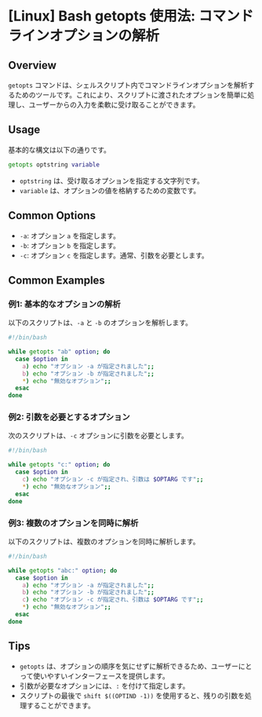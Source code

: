 # [Linux] Bash getopts 使用法: コマンドラインオプションの解析

## Overview
`getopts` コマンドは、シェルスクリプト内でコマンドラインオプションを解析するためのツールです。これにより、スクリプトに渡されたオプションを簡単に処理し、ユーザーからの入力を柔軟に受け取ることができます。

## Usage
基本的な構文は以下の通りです。

```bash
getopts optstring variable
```

- `optstring` は、受け取るオプションを指定する文字列です。
- `variable` は、オプションの値を格納するための変数です。

## Common Options
- `-a`: オプション `a` を指定します。
- `-b`: オプション `b` を指定します。
- `-c`: オプション `c` を指定します。通常、引数を必要とします。

## Common Examples

### 例1: 基本的なオプションの解析
以下のスクリプトは、`-a` と `-b` のオプションを解析します。

```bash
#!/bin/bash

while getopts "ab" option; do
  case $option in
    a) echo "オプション -a が指定されました";;
    b) echo "オプション -b が指定されました";;
    *) echo "無効なオプション";;
  esac
done
```

### 例2: 引数を必要とするオプション
次のスクリプトは、`-c` オプションに引数を必要とします。

```bash
#!/bin/bash

while getopts "c:" option; do
  case $option in
    c) echo "オプション -c が指定され、引数は $OPTARG です";;
    *) echo "無効なオプション";;
  esac
done
```

### 例3: 複数のオプションを同時に解析
以下のスクリプトは、複数のオプションを同時に解析します。

```bash
#!/bin/bash

while getopts "abc:" option; do
  case $option in
    a) echo "オプション -a が指定されました";;
    b) echo "オプション -b が指定されました";;
    c) echo "オプション -c が指定され、引数は $OPTARG です";;
    *) echo "無効なオプション";;
  esac
done
```

## Tips
- `getopts` は、オプションの順序を気にせずに解析できるため、ユーザーにとって使いやすいインターフェースを提供します。
- 引数が必要なオプションには、`:` を付けて指定します。
- スクリプトの最後で `shift $((OPTIND -1))` を使用すると、残りの引数を処理することができます。